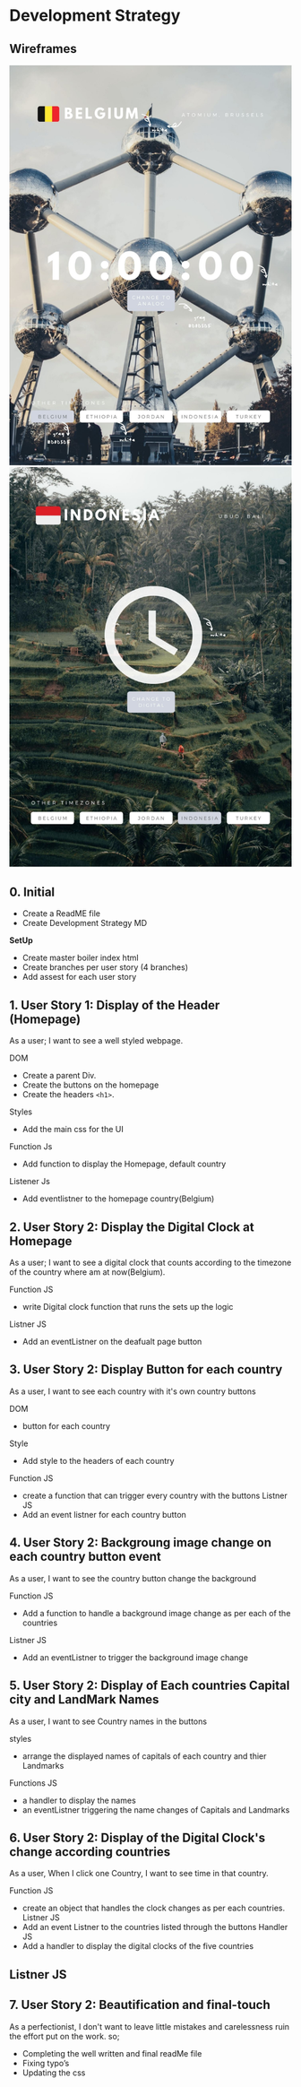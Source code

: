 # Development Strategy

## Wireframes

![Wireframe Belgian Time](images/wireframe_BE_fotografierende_unsplash.jpg)
![Wireframe Indonesian Time](images/wireframe_ID_radoslav_unsplash.jpg)

## 0. Initial
- Create a ReadME file
- Create Development Strategy MD

**SetUp**
- Create master boiler index html
- Create branches per user story (4 branches)
- Add assest for each user story

## 1. User Story 1: Display of the Header (Homepage)
As a user; I want to see a well styled webpage.

DOM
- Create a parent Div.  
- Create the buttons on the homepage
- Create the headers `<h1>`.

Styles
- Add the main css for the UI


Function Js
- Add function to display the Homepage, default country 

Listener Js
- Add eventlistner to the homepage country(Belgium)

## 2. User Story 2: Display the Digital Clock at Homepage
As a user; I want to see a digital clock that counts according to the timezone of the country where am at now(Belgium).

 Function JS
 - write Digital clock function that runs the sets up the logic

 Listner JS
 - Add an eventListner on the deafualt page button 

## 3. User Story 2: Display Button for each country
As a user, I want to see each country with it's own country buttons

DOM
 - button for each country

 Style
  - Add style to the headers of each country

 Function JS
 - create a function that can trigger every country with the buttons
 Listner JS
  - Add an event listner for each country button


## 4. User Story 2: Backgroung image change on each country button event
 As a user, I want to see the country button change the background

 Function JS
  - Add a function to handle a background image change as per each of the countries 

  Listner JS
  - Add an eventListner to trigger the background image change 

## 5. User Story 2: Display of Each countries Capital city and LandMark Names
 As a user, I want to see Country names in the buttons
 
 styles
 - arrange the displayed names of capitals of each country and thier Landmarks

 Functions JS
  - a handler to display the names
  - an eventListner triggering the name changes of Capitals and Landmarks


## 6. User Story 2: Display of the Digital Clock's change according countries
 As a user, When I click one Country, I want to see time in that country.

 Function JS
  - create an object that handles the clock changes as per each countries.
  Listner JS
  - Add an event Listner to the countries listed through the buttons
   Handler JS
   - Add a handler to display the digital clocks of the five countries

  Listner JS
   - 
## 7. User Story 2: Beautification and final-touch
As a perfectionist, I don't want to leave little mistakes and carelessness ruin the effort put on the work. so; 

- Completing the well written and final readMe file 
- Fixing typo’s 
- Updating the css